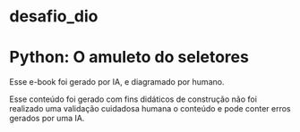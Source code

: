 # desafio_dio
# Python: O amuleto do seletores

Esse e-book foi gerado por IA, e diagramado por humano.

Esse conteúdo foi gerado com fins didáticos de construção não foi realizado uma validação cuidadosa humana o conteúdo e pode conter erros gerados por uma IA.

